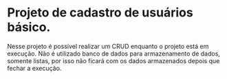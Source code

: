 # Projeto de cadastro de usuários básico.

Nesse projeto é possível realizar um CRUD enquanto o projeto está em execução. 
Não é utilizado banco de dados para armazenamento de dados, somente listas, por isso não ficará com os dados armazenados depois que fechar a execução. 